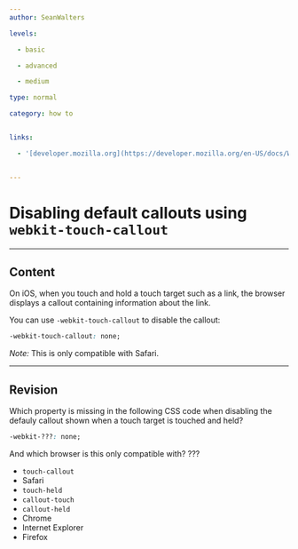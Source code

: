 ```yaml
---
author: SeanWalters

levels:

  - basic

  - advanced

  - medium

type: normal

category: how to


links:

  - '[developer.mozilla.org](https://developer.mozilla.org/en-US/docs/Web/CSS/-webkit-touch-callout){website}'


---
```


# Disabling default callouts using `webkit-touch-callout`

---

## Content

On iOS, when you touch and hold a touch target such as a link, the browser displays a callout containing information about the link.

You can use `-webkit-touch-callout` to disable the callout:

```css
-webkit-touch-callout: none;
```

_Note:_ This is only compatible with Safari.

---

## Revision

Which property is missing in the following CSS code when disabling the defauly callout shown when a touch target is touched and held?

```css
-webkit-???: none;
```

And which browser is this only compatible with? ???

- `touch-callout`
- Safari
- `touch-held`
- `callout-touch`
- `callout-held`
- Chrome
- Internet Explorer
- Firefox
